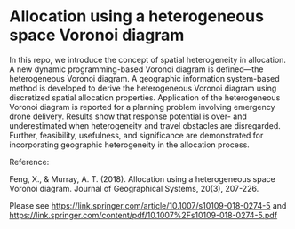 # Allocation using a heterogeneous space Voronoi diagram

In this repo, we introduce the concept of spatial heterogeneity in allocation. A new dynamic programming-based Voronoi diagram is defined—the heterogeneous Voronoi diagram. A geographic information system-based method is developed to derive the heterogeneous Voronoi diagram using discretized spatial allocation properties. Application of the heterogeneous Voronoi diagram is reported for a planning problem involving emergency drone delivery. Results show that response potential is over- and underestimated when heterogeneity and travel obstacles are disregarded. Further, feasibility, usefulness, and significance are demonstrated for incorporating geographic heterogeneity in the allocation process.

Reference:

Feng, X., & Murray, A. T. (2018). Allocation using a heterogeneous space Voronoi diagram. Journal of Geographical Systems, 20(3), 207-226.

Please see https://link.springer.com/article/10.1007/s10109-018-0274-5 and https://link.springer.com/content/pdf/10.1007%2Fs10109-018-0274-5.pdf
